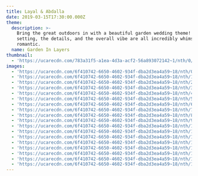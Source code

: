 ```yaml
---
title: Layal & Abdalla
date: 2019-03-15T17:30:00.000Z
theme:
  description: >-
    Bring the great outdoors in with a beautiful garden wedding theme! The
    setting, the details, and the overall vibe are all incredibly whimsical and
    romantic.
  name: Garden In Layers
thumbnail:
  - 'https://ucarecdn.com/783a31f5-a1ea-4d3a-acf2-56a893072142~1/nth/0/'
images:
  - 'https://ucarecdn.com/6f410742-6650-4602-934f-dba2d3ea4a59~18/nth/0/'
  - 'https://ucarecdn.com/6f410742-6650-4602-934f-dba2d3ea4a59~18/nth/1/'
  - 'https://ucarecdn.com/6f410742-6650-4602-934f-dba2d3ea4a59~18/nth/2/'
  - 'https://ucarecdn.com/6f410742-6650-4602-934f-dba2d3ea4a59~18/nth/3/'
  - 'https://ucarecdn.com/6f410742-6650-4602-934f-dba2d3ea4a59~18/nth/4/'
  - 'https://ucarecdn.com/6f410742-6650-4602-934f-dba2d3ea4a59~18/nth/5/'
  - 'https://ucarecdn.com/6f410742-6650-4602-934f-dba2d3ea4a59~18/nth/6/'
  - 'https://ucarecdn.com/6f410742-6650-4602-934f-dba2d3ea4a59~18/nth/7/'
  - 'https://ucarecdn.com/6f410742-6650-4602-934f-dba2d3ea4a59~18/nth/8/'
  - 'https://ucarecdn.com/6f410742-6650-4602-934f-dba2d3ea4a59~18/nth/9/'
  - 'https://ucarecdn.com/6f410742-6650-4602-934f-dba2d3ea4a59~18/nth/10/'
  - 'https://ucarecdn.com/6f410742-6650-4602-934f-dba2d3ea4a59~18/nth/11/'
  - 'https://ucarecdn.com/6f410742-6650-4602-934f-dba2d3ea4a59~18/nth/12/'
  - 'https://ucarecdn.com/6f410742-6650-4602-934f-dba2d3ea4a59~18/nth/13/'
  - 'https://ucarecdn.com/6f410742-6650-4602-934f-dba2d3ea4a59~18/nth/14/'
  - 'https://ucarecdn.com/6f410742-6650-4602-934f-dba2d3ea4a59~18/nth/15/'
  - 'https://ucarecdn.com/6f410742-6650-4602-934f-dba2d3ea4a59~18/nth/16/'
  - 'https://ucarecdn.com/6f410742-6650-4602-934f-dba2d3ea4a59~18/nth/17/'
---
```


